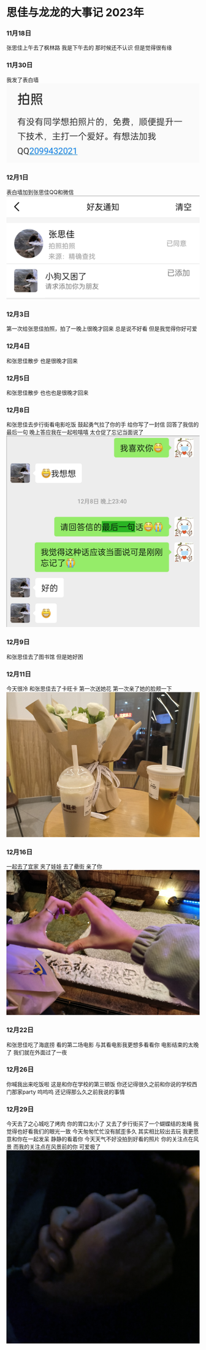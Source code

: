 # 思佳与龙龙的大事记 2023年

### 11月18日

张思佳上午去了枫林路 我是下午去的 那时候还不认识 但是觉得很有缘

### 11月30日

我发了表白墙
![img](img/2023/1130.png)

### 12月1日

表白墙加到张思佳QQ和微信
![img](img/2023/1201-1.jpg)![img](img/2023/1201-2.jpg)

### 12月3日

第一次给张思佳拍照，拍了一晚上很晚才回来 总是说不好看 但是我觉得你好可爱

### 12月4日

和张思佳散步 也是很晚才回来

### 12月5日

和张思佳散步 也也也是很晚才回来

### 12月8日

和张思佳去步行街看电影吃饭 鼓起勇气拉了你的手 给你写了一封信 回答了我信的最后一句 晚上答应我在一起啦嘻嘻 太仓促了忘记当面说了
![img](img/2023/1208.jpg)

### 12月9日

和张思佳去了图书馆 但是她好困

### 12月11日

今天很冷 和张思佳去了卡旺卡 第一次送她花 第一次亲了她的脸颊一下
![img](img/2023/1211.png)

### 12月16日

一起去了宜家 夹了娃娃 去了罍街 亲了你
![img](img/2023/1216.png)

### 12月22日

和张思佳吃了海底捞 看的第二场电影 与其看电影我更想多看看你 电影结束的太晚了 我们就在外面过了一夜

### 12月26日

你喊我出来吃饭啦 这是和你在学校的第三顿饭 你还记得很久之前和你说的学校西门那家party 呜呜呜 还记得那么久之前我说的事情

### 12月29日

今天去了之心城吃了烤肉 你的胃口太小了 又去了步行街买了一个蝴蝶结的发绳 我觉得也好看我们的眼光一致 今天匆匆忙忙没有腻歪多久 其实相比较出去玩 我更愿意和你在一起发呆 静静的看着你 今天天气不好没拍到好看的照片 你的关注点在风景 而我的关注点在风景前的你 可爱极了
![](img/2023/1229.jpg)